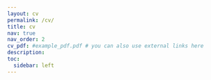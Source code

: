 ```yaml
---
layout: cv
permalink: /cv/
title: cv
nav: true
nav_order: 2
cv_pdf: #example_pdf.pdf # you can also use external links here
description:
toc:
  sidebar: left
---
```

